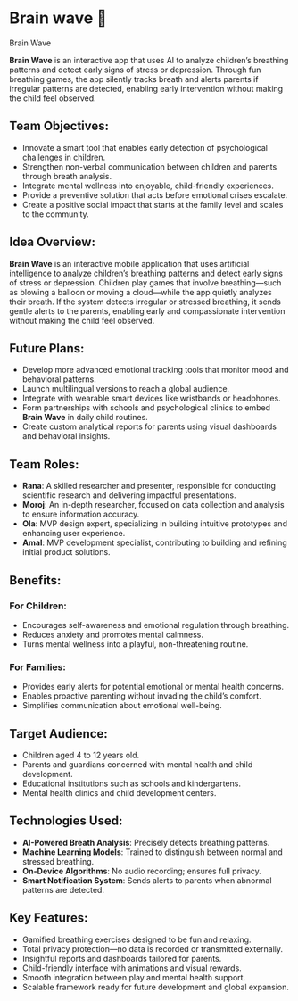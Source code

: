 # Brain wave 🧠
Brain Wave

**Brain Wave** is an interactive app that uses AI to analyze children’s breathing patterns and detect early signs of stress or depression. Through fun breathing games, the app silently tracks breath and alerts parents if irregular patterns are detected, enabling early intervention without making the child feel observed.


## Team Objectives:
- Innovate a smart tool that enables early detection of psychological challenges in children.
- Strengthen non-verbal communication between children and parents through breath analysis.
- Integrate mental wellness into enjoyable, child-friendly experiences.
- Provide a preventive solution that acts before emotional crises escalate.
- Create a positive social impact that starts at the family level and scales to the community.

## Idea Overview:
**Brain Wave** is an interactive mobile application that uses artificial intelligence to analyze children’s breathing patterns and detect early signs of stress or depression. Children play games that involve breathing—such as blowing a balloon or moving a cloud—while the app quietly analyzes their breath. If the system detects irregular or stressed breathing, it sends gentle alerts to the parents, enabling early and compassionate intervention without making the child feel observed.

## Future Plans:
- Develop more advanced emotional tracking tools that monitor mood and behavioral patterns.
- Launch multilingual versions to reach a global audience.
- Integrate with wearable smart devices like wristbands or headphones.
- Form partnerships with schools and psychological clinics to embed **Brain Wave** in daily child routines.
- Create custom analytical reports for parents using visual dashboards and behavioral insights.

## Team Roles:
- **Rana**: A skilled researcher and presenter, responsible for conducting scientific research and delivering impactful presentations.
- **Moroj**: An in-depth researcher, focused on data collection and analysis to ensure information accuracy.
- **Ola**: MVP design expert, specializing in building intuitive prototypes and enhancing user experience.
- **Amal**: MVP development specialist, contributing to building and refining initial product solutions.

## Benefits:

### For Children:
- Encourages self-awareness and emotional regulation through breathing.
- Reduces anxiety and promotes mental calmness.
- Turns mental wellness into a playful, non-threatening routine.

### For Families:
- Provides early alerts for potential emotional or mental health concerns.
- Enables proactive parenting without invading the child’s comfort.
- Simplifies communication about emotional well-being.

## Target Audience:
- Children aged 4 to 12 years old.
- Parents and guardians concerned with mental health and child development.
- Educational institutions such as schools and kindergartens.
- Mental health clinics and child development centers.

## Technologies Used:
- **AI-Powered Breath Analysis**: Precisely detects breathing patterns.
- **Machine Learning Models**: Trained to distinguish between normal and stressed breathing.
- **On-Device Algorithms**: No audio recording; ensures full privacy.
- **Smart Notification System**: Sends alerts to parents when abnormal patterns are detected.

## Key Features:
- Gamified breathing exercises designed to be fun and relaxing.
- Total privacy protection—no data is recorded or transmitted externally.
- Insightful reports and dashboards tailored for parents.
- Child-friendly interface with animations and visual rewards.
- Smooth integration between play and mental health support.
- Scalable framework ready for future development and global expansion.
